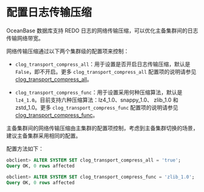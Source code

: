配置日志传输压缩 
=============================

OceanBase 数据库支持 REDO 日志的网络传输压缩，可以优化主备集群间的日志传输网络带宽。

网络传输压缩通过以下两个集群级的配置项来控制：

* `clog_transport_compress_all`：用于设置是否开启日志传输压缩，默认是 `False`，即不开启。更多 `clog_transport_compress_all` 配置项的说明请参见 [clog_transport_compress_all](../../../13.system-reference/1.reference-mysql-mode/3.system-configuration-items-1/3.cluster-level-configuration-items-1/40.clog_transport_compress_all-1-2.md)。

  

* `clog_transport_compress_func`：用于设置采用何种压缩算法，默认是 `lz4_1.0`。目前支持六种压缩算法：lz4_1.0、snappy_1.0、 zlib_1.0 和 zstd_1.0。更多 `clog_transport_compress_func` 配置项的说明请参见 [clog_transport_compress_func](../../../13.system-reference/1.reference-mysql-mode/3.system-configuration-items-1/3.cluster-level-configuration-items-1/41.clog_transport_compress_func-1-2.md)。

  




主备集群间的网络传输压缩由主集群的配置项控制，考虑到主备集群切换的场景，建议主备集群采用相同的配置。

配置方法如下：

```sql
obclient> ALTER SYSTEM SET clog_transport_compress_all = 'true';
Query OK, 0 rows affected

obclient> ALTER SYSTEM SET clog_transport_compress_func = 'zlib_1.0';
Query OK, 0 rows affected
```


